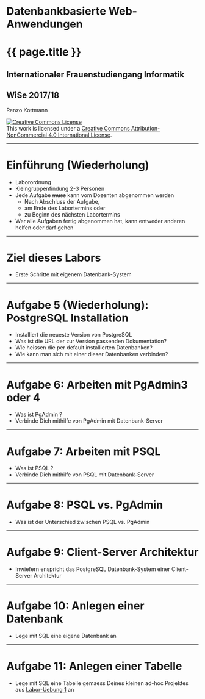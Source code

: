 
# Datenbankbasierte Web-Anwendungen
# {{ page.title }}
## Internationaler Frauenstudiengang Informatik 
## WiSe 2017/18
 
Renzo Kottmann


<a rel="license"
href="http://creativecommons.org/licenses/by-nc/4.0/"><img
alt="Creative Commons License" style="border-width:0"
src="https://licensebuttons.net/l/by-nc/4.0/88x31.png" /></a><br
/>This work is licensed under a <a rel="license"
href="http://creativecommons.org/licenses/by-nc/4.0/">Creative Commons
Attribution-NonCommercial 4.0 International License</a>.

---

# Einführung (Wiederholung)

* Laborordnung
* Kleingruppenfindung 2-3 Personen
* Jede Aufgabe ~~muss~~ kann vom Dozenten abgenommen werden
  * Nach Abschluss der Aufgabe,
  * am Ende des Labortermins oder
  * zu Beginn des nächsten Labortermins
* Wer alle Aufgaben fertig abgenommen hat, kann entweder anderen helfen oder darf gehen

---

# Ziel dieses Labors

* Erste Schritte mit eigenem Datenbank-System

---

# Aufgabe 5 (Wiederholung): PostgreSQL Installation

* Installiert die neueste Version von PostgreSQL 
* Was ist die URL der zur Version passenden Dokumentation?
* Wie heissen die per default installierten Datenbanken?
* Wie kann man sich mit einer dieser Datenbanken verbinden?

---

# Aufgabe 6: Arbeiten mit PgAdmin3 oder 4

* Was ist PgAdmin ?
* Verbinde Dich mithilfe von PgAdmin mit Datenbank-Server

---

# Aufgabe 7: Arbeiten mit PSQL

* Was ist PSQL ?
* Verbinde Dich mithilfe von PSQL mit Datenbank-Server

---

# Aufgabe 8: PSQL vs. PgAdmin

* Was ist der Unterschied zwischen PSQL vs. PgAdmin

---
# Aufgabe 9: Client-Server Architektur

* Inwiefern enspricht das PostgreSQL Datenbank-System einer Client-Server Architektur

---

# Aufgabe 10: Anlegen einer Datenbank

* Lege mit SQL eine eigene Datenbank an

---
# Aufgabe 11: Anlegen einer Tabelle

* Lege mit SQL eine Tabelle gemaess Deines kleinen ad-hoc Projektes aus [Labor-Uebung 1](/lecture/2017-10/database-ifi/labor-uebung-1.html) an

